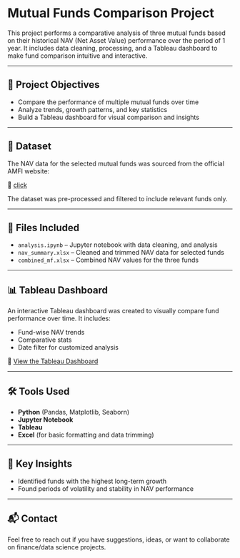# Mutual Funds Comparison Project

This project performs a comparative analysis of three mutual funds based on their historical NAV (Net Asset Value) performance over the period of 1 year. It includes data cleaning, processing, and a Tableau dashboard to make fund comparison intuitive and interactive.

---

## 📌 Project Objectives

- Compare the performance of multiple mutual funds over time
- Analyze trends, growth patterns, and key statistics
- Build a Tableau dashboard for visual comparison and insights

---

## 🧩 Dataset

The NAV data for the selected mutual funds was sourced from the official AMFI website:

🔗 [click](https://www.amfiindia.com/spages/NAVAll.txt)

The dataset was pre-processed and filtered to include relevant funds only.

---

## 📁 Files Included

- `analysis.ipynb` – Jupyter notebook with data cleaning, and analysis
- `nav_summary.xlsx` – Cleaned and trimmed NAV data for selected funds
- `combined_mf.xlsx` – Combined NAV values for the three funds

---

## 📊 Tableau Dashboard

An interactive Tableau dashboard was created to visually compare fund performance over time. It includes:

- Fund-wise NAV trends
- Comparative stats
- Date filter for customized analysis

🔗 [View the Tableau Dashboard](https://public.tableau.com/app/profile/nishtha.tripathi8099/viz/Mutualfundscomparision/Dashboard1)

---

## 🛠️ Tools Used

- **Python** (Pandas, Matplotlib, Seaborn)
- **Jupyter Notebook**
- **Tableau**
- **Excel** (for basic formatting and data trimming)

---

## 📌 Key Insights

- Identified funds with the highest long-term growth
- Found periods of volatility and stability in NAV performance

---

## 📬 Contact

Feel free to reach out if you have suggestions, ideas, or want to collaborate on finance/data science projects.


